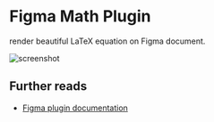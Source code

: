 # Figma Math Plugin

render beautiful LaTeX equation on Figma document.

![screenshot](https://raw.githubusercontent.com/uetchy/figma-plugin-render-math/master/.github/assets/screenshot.png)

## Further reads

- [Figma plugin documentation](https://www.figma.com/plugin-docs/intro/)

